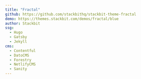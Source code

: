 ```yaml
---
title: "Fractal"
github: https://github.com/stackbithq/stackbit-theme-fractal
demo: https://themes.stackbit.com/demos/fractal/blue
author: Stackbit
ssg:
  - Hugo
  - Gatsby
  - Jekyll
cms:
  - Contentful
  - DatoCMS
  - Forestry
  - NetlifyCMS
  - Sanity
---
```

